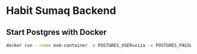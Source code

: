# Habit Sumaq Backend

## Start Postgres with Docker

```bash
docker run --name exm-container -e POSTGRES_USER=xiza -e POSTGRES_PASSWORD=xiza -e POSTGRES_DB=exm-db -p 5432:5432 -d postgres
```
